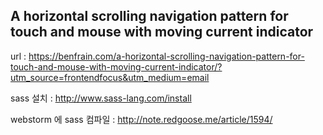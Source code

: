 ## A horizontal scrolling navigation pattern for touch and mouse with moving current indicator

url : https://benfrain.com/a-horizontal-scrolling-navigation-pattern-for-touch-and-mouse-with-moving-current-indicator/?utm_source=frontendfocus&utm_medium=email

sass 설치 : http://www.sass-lang.com/install

webstorm 에 sass 컴파일 : http://note.redgoose.me/article/1594/

